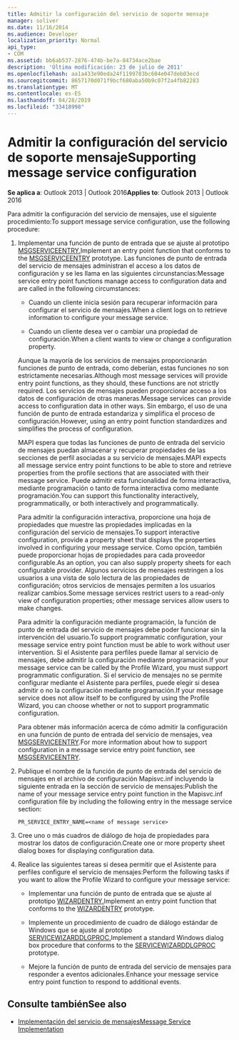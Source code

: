 ```yaml
---
title: Admitir la configuración del servicio de soporte mensaje
manager: soliver
ms.date: 11/16/2014
ms.audience: Developer
localization_priority: Normal
api_type:
- COM
ms.assetid: bb6ab537-2876-474b-be7a-84734ace2bae
description: 'Última modificación: 23 de julio de 2011'
ms.openlocfilehash: aa1a433e90eda24f1199783bc604e047deb03ecd
ms.sourcegitcommit: 8657170d071f9bcf680aba50b9c07f2a4fb82283
ms.translationtype: MT
ms.contentlocale: es-ES
ms.lasthandoff: 04/28/2019
ms.locfileid: "33418998"
---
```

# <a name="supporting-message-service-configuration"></a><span data-ttu-id="f3899-103">Admitir la configuración del servicio de soporte mensaje</span><span class="sxs-lookup"><span data-stu-id="f3899-103">Supporting message service configuration</span></span>
  
<span data-ttu-id="f3899-104">**Se aplica a**: Outlook 2013 | Outlook 2016</span><span class="sxs-lookup"><span data-stu-id="f3899-104">**Applies to**: Outlook 2013 | Outlook 2016</span></span> 
  
<span data-ttu-id="f3899-105">Para admitir la configuración del servicio de mensajes, use el siguiente procedimiento:</span><span class="sxs-lookup"><span data-stu-id="f3899-105">To support message service configuration, use the following procedure:</span></span>
  
1. <span data-ttu-id="f3899-106">Implementar una función de punto de entrada que se ajuste al prototipo [MSGSERVICEENTRY.](msgserviceentry.md)</span><span class="sxs-lookup"><span data-stu-id="f3899-106">Implement an entry point function that conforms to the [MSGSERVICEENTRY](msgserviceentry.md) prototype.</span></span> <span data-ttu-id="f3899-107">Las funciones de punto de entrada del servicio de mensajes administran el acceso a los datos de configuración y se les llama en las siguientes circunstancias:</span><span class="sxs-lookup"><span data-stu-id="f3899-107">Message service entry point functions manage access to configuration data and are called in the following circumstances:</span></span> 
    
   - <span data-ttu-id="f3899-108">Cuando un cliente inicia sesión para recuperar información para configurar el servicio de mensajes.</span><span class="sxs-lookup"><span data-stu-id="f3899-108">When a client logs on to retrieve information to configure your message service.</span></span>
    
   - <span data-ttu-id="f3899-109">Cuando un cliente desea ver o cambiar una propiedad de configuración.</span><span class="sxs-lookup"><span data-stu-id="f3899-109">When a client wants to view or change a configuration property.</span></span> 
    
   <span data-ttu-id="f3899-110">Aunque la mayoría de los servicios de mensajes proporcionarán funciones de punto de entrada, como deberían, estas funciones no son estrictamente necesarias.</span><span class="sxs-lookup"><span data-stu-id="f3899-110">Although most message services will provide entry point functions, as they should, these functions are not strictly required.</span></span> <span data-ttu-id="f3899-111">Los servicios de mensajes pueden proporcionar acceso a los datos de configuración de otras maneras.</span><span class="sxs-lookup"><span data-stu-id="f3899-111">Message services can provide access to configuration data in other ways.</span></span> <span data-ttu-id="f3899-112">Sin embargo, el uso de una función de punto de entrada estandariza y simplifica el proceso de configuración.</span><span class="sxs-lookup"><span data-stu-id="f3899-112">However, using an entry point function standardizes and simplifies the process of configuration.</span></span>
    
   <span data-ttu-id="f3899-113">MAPI espera que todas las funciones de punto de entrada del servicio de mensajes puedan almacenar y recuperar propiedades de las secciones de perfil asociadas a su servicio de mensajes.</span><span class="sxs-lookup"><span data-stu-id="f3899-113">MAPI expects all message service entry point functions to be able to store and retrieve properties from the profile sections that are associated with their message service.</span></span> <span data-ttu-id="f3899-114">Puede admitir esta funcionalidad de forma interactiva, mediante programación o tanto de forma interactiva como mediante programación.</span><span class="sxs-lookup"><span data-stu-id="f3899-114">You can support this functionality interactively, programmatically, or both interactively and programmatically.</span></span>
    
   <span data-ttu-id="f3899-115">Para admitir la configuración interactiva, proporcione una hoja de propiedades que muestre las propiedades implicadas en la configuración del servicio de mensajes.</span><span class="sxs-lookup"><span data-stu-id="f3899-115">To support interactive configuration, provide a property sheet that displays the properties involved in configuring your message service.</span></span> <span data-ttu-id="f3899-116">Como opción, también puede proporcionar hojas de propiedades para cada proveedor configurable.</span><span class="sxs-lookup"><span data-stu-id="f3899-116">As an option, you can also supply property sheets for each configurable provider.</span></span> <span data-ttu-id="f3899-117">Algunos servicios de mensajes restringen a los usuarios a una vista de solo lectura de las propiedades de configuración; otros servicios de mensajes permiten a los usuarios realizar cambios.</span><span class="sxs-lookup"><span data-stu-id="f3899-117">Some message services restrict users to a read-only view of configuration properties; other message services allow users to make changes.</span></span>
    
   <span data-ttu-id="f3899-118">Para admitir la configuración mediante programación, la función de punto de entrada del servicio de mensajes debe poder funcionar sin la intervención del usuario.</span><span class="sxs-lookup"><span data-stu-id="f3899-118">To support programmatic configuration, your message service entry point function must be able to work without user intervention.</span></span> <span data-ttu-id="f3899-119">Si el Asistente para perfiles puede llamar al servicio de mensajes, debe admitir la configuración mediante programación.</span><span class="sxs-lookup"><span data-stu-id="f3899-119">If your message service can be called by the Profile Wizard, you must support programmatic configuration.</span></span> <span data-ttu-id="f3899-120">Si el servicio de mensajes no se permite configurar mediante el Asistente para perfiles, puede elegir si desea admitir o no la configuración mediante programación.</span><span class="sxs-lookup"><span data-stu-id="f3899-120">If your message service does not allow itself to be configured by using the Profile Wizard, you can choose whether or not to support programmatic configuration.</span></span>
    
   <span data-ttu-id="f3899-121">Para obtener más información acerca de cómo admitir la configuración en una función de punto de entrada del servicio de mensajes, vea [MSGSERVICEENTRY](msgserviceentry.md).</span><span class="sxs-lookup"><span data-stu-id="f3899-121">For more information about how to support configuration in a message service entry point function, see [MSGSERVICEENTRY](msgserviceentry.md).</span></span>
    
2. <span data-ttu-id="f3899-122">Publique el nombre de la función de punto de entrada del servicio de mensajes en el archivo de configuración Mapisvc.inf incluyendo la siguiente entrada en la sección de servicio de mensajes:</span><span class="sxs-lookup"><span data-stu-id="f3899-122">Publish the name of your message service entry point function in the Mapisvc.inf configuration file by including the following entry in the message service section:</span></span>
    
   `PR_SERVICE_ENTRY_NAME=<name of message service>`
    
3. <span data-ttu-id="f3899-123">Cree uno o más cuadros de diálogo de hoja de propiedades para mostrar los datos de configuración.</span><span class="sxs-lookup"><span data-stu-id="f3899-123">Create one or more property sheet dialog boxes for displaying configuration data.</span></span>
    
4. <span data-ttu-id="f3899-124">Realice las siguientes tareas si desea permitir que el Asistente para perfiles configure el servicio de mensajes:</span><span class="sxs-lookup"><span data-stu-id="f3899-124">Perform the following tasks if you want to allow the Profile Wizard to configure your message service:</span></span>
    
   - <span data-ttu-id="f3899-125">Implementar una función de punto de entrada que se ajuste al prototipo [WIZARDENTRY.](wizardentry.md)</span><span class="sxs-lookup"><span data-stu-id="f3899-125">Implement an entry point function that conforms to the [WIZARDENTRY](wizardentry.md) prototype.</span></span> 
    
   - <span data-ttu-id="f3899-126">Implemente un procedimiento de cuadro de diálogo estándar de Windows que se ajuste al prototipo [SERVICEWIZARDDLGPROC.](servicewizarddlgproc.md)</span><span class="sxs-lookup"><span data-stu-id="f3899-126">Implement a standard Windows dialog box procedure that conforms to the [SERVICEWIZARDDLGPROC](servicewizarddlgproc.md) prototype.</span></span> 
    
   - <span data-ttu-id="f3899-127">Mejore la función de punto de entrada del servicio de mensajes para responder a eventos adicionales.</span><span class="sxs-lookup"><span data-stu-id="f3899-127">Enhance your message service entry point function to respond to additional events.</span></span>
    
## <a name="see-also"></a><span data-ttu-id="f3899-128">Consulte también</span><span class="sxs-lookup"><span data-stu-id="f3899-128">See also</span></span>

- [<span data-ttu-id="f3899-129">Implementación del servicio de mensajes</span><span class="sxs-lookup"><span data-stu-id="f3899-129">Message Service Implementation</span></span>](message-service-implementation.md)

